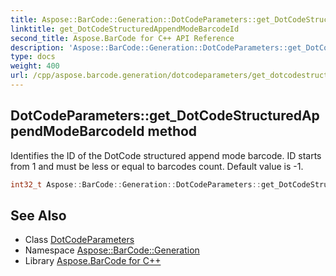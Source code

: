 ```yaml
---
title: Aspose::BarCode::Generation::DotCodeParameters::get_DotCodeStructuredAppendModeBarcodeId method
linktitle: get_DotCodeStructuredAppendModeBarcodeId
second_title: Aspose.BarCode for C++ API Reference
description: 'Aspose::BarCode::Generation::DotCodeParameters::get_DotCodeStructuredAppendModeBarcodeId method. Identifies the ID of the DotCode structured append mode barcode. ID starts from 1 and must be less or equal to barcodes count. Default value is -1 in C++.'
type: docs
weight: 400
url: /cpp/aspose.barcode.generation/dotcodeparameters/get_dotcodestructuredappendmodebarcodeid/
---
```

## DotCodeParameters::get_DotCodeStructuredAppendModeBarcodeId method


Identifies the ID of the DotCode structured append mode barcode. ID starts from 1 and must be less or equal to barcodes count. Default value is -1.

```cpp
int32_t Aspose::BarCode::Generation::DotCodeParameters::get_DotCodeStructuredAppendModeBarcodeId() const
```

## See Also

* Class [DotCodeParameters](../)
* Namespace [Aspose::BarCode::Generation](../../)
* Library [Aspose.BarCode for C++](../../../)
